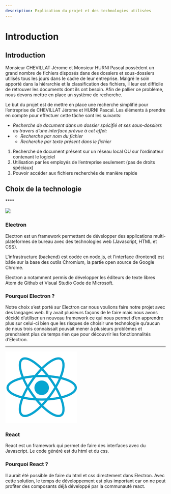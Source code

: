 ```yaml
---
description: Explication du projet et des technologies utilisées
---
```


# Introduction

## **Introduction**

Monsieur CHEVILLAT Jérome et Monsieur HURNI Pascal possèdent un grand nombre de fichiers disposés dans des dossiers et sous-dossiers utilisés tous les jours dans le cadre de leur entreprise. Malgré le soin apporté dans la hiérarchie et la classification des fichiers, il leur est difficile de retrouver les documents dont ils ont besoin. Afin de pallier ce problème, nous devons mettre en place un système de recherche.

Le but du projet est de mettre en place une recherche simplifié pour l’entreprise de CHEVILLAT Jérome et HURNI Pascal. Les éléments à prendre en compte pour effectuer cette tâche sont les suivants:

* _Recherche de document dans un dossier spécifié et ses sous-dossiers au travers d’une interface prévue à cet effet:_
* * _Recherche par nom du fichier_
  * _Recherche par texte présent dans le fichier_

1. Recherche de document présent sur un réseau local OU sur l’ordinateur contenant le logiciel
2. Utilisation par les employés de l’entreprise seulement \(pas de droits spéciaux\)
3. Pouvoir accéder aux fichiers recherchés de manière rapide

## **Choix de la technologie**

\*\*\*\*

![](https://lh4.googleusercontent.com/USJkLjZJ9pp8qtaSKNt-_jg121E1RcnmdHgtF6vqo3CuE5XkAt0YfK_FrjfNa1NV3q-PjpewLmQSRt6YEUy8G0yeYybRDUPxN2eQHbosDSpl1kBMwEzIuhAEHFtuY94-CTS67ve6)

### **Electron**

Electron est un framework permettant de développer des applications multi-plateformes de bureau avec des technologies web \(Javascript, HTML et CSS\).

L'infrastructure \(backend\) est codée en node.js, et l'interface \(frontend\) est bâtie sur la base des outils Chromium, la partie open source de Google Chrome.

Electron a notamment permis de développer les éditeurs de texte libres Atom de Github et Visual Studio Code de Microsoft.

### **Pourquoi Electron ?**

Notre choix s’est porté sur Electron car nous voulions faire notre projet avec des langages web. Il y avait plusieurs façons de le faire mais nous avons décidé d’utiliser un nouveau framework ce qui nous permet d’en apprendre plus sur celui-ci bien que les risques de choisir une technologie qu’aucun de nous trois connaissait pouvait mener à plusieurs problèmes et prendraient plus de temps rien que pour découvrir les fonctionnalités d’Electron.  
****

![](.gitbook/assets/image%20%282%29.png)

### **React**

React est un framework qui permet de faire des interfaces avec du Javascript. Le code généré est du html et du css.

### **Pourquoi React ?**

Il aurait été possible de faire du html et css directement dans Electron. Avec cette solution, le temps de développement est plus important car on ne peut profiter des composants déjà développé par la communauté react.  


